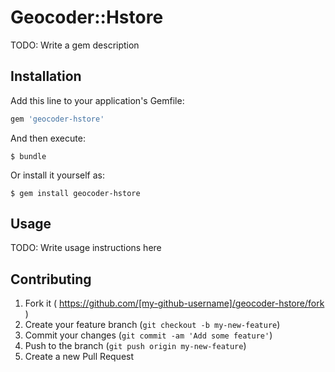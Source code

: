 # Geocoder::Hstore

TODO: Write a gem description

## Installation

Add this line to your application's Gemfile:

```ruby
gem 'geocoder-hstore'
```

And then execute:

    $ bundle

Or install it yourself as:

    $ gem install geocoder-hstore

## Usage

TODO: Write usage instructions here

## Contributing

1. Fork it ( https://github.com/[my-github-username]/geocoder-hstore/fork )
2. Create your feature branch (`git checkout -b my-new-feature`)
3. Commit your changes (`git commit -am 'Add some feature'`)
4. Push to the branch (`git push origin my-new-feature`)
5. Create a new Pull Request

